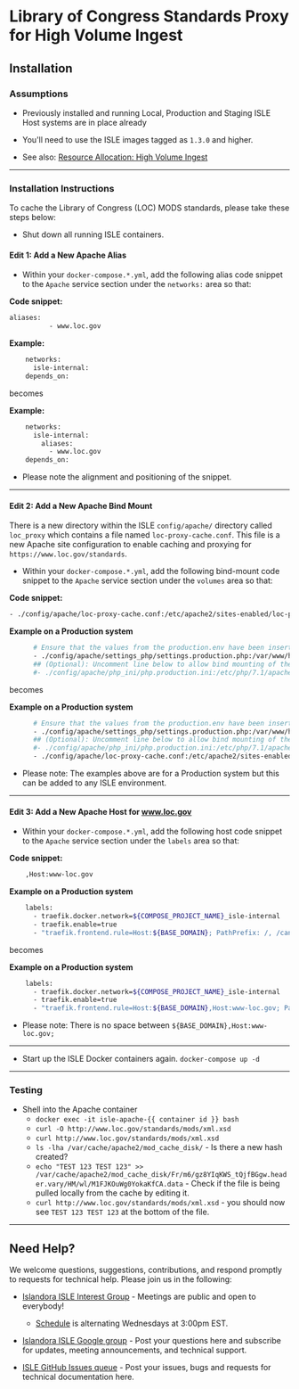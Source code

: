 # Library of Congress Standards Proxy for High Volume Ingest

## Installation

### Assumptions

* Previously installed and running Local, Production and Staging ISLE Host systems are in place already

* You'll need to use the ISLE images tagged as `1.3.0` and higher.

* See also: [Resource Allocation: High Volume Ingest](/specifications/resource-matrix/#high-volume-ingest)

---

### Installation Instructions

To cache the Library of Congress (LOC) MODS standards, please take these steps below:

* Shut down all running ISLE containers.

#### Edit 1: Add a New Apache Alias

* Within your `docker-compose.*.yml`, add the following alias code snippet to the `Apache` service section under the `networks:` area so that:

**Code snippet:**

```bash
aliases:
          - www.loc.gov
```          

**Example:**

```bash
    networks:
      isle-internal:
    depends_on:
```

becomes

**Example:**
```bash
    networks:
      isle-internal:
        aliases:
          - www.loc.gov
    depends_on:
```

* Please note the alignment and positioning of the snippet.

---

#### Edit 2: Add a New Apache Bind Mount

There is a new directory within the ISLE `config/apache/` directory called `loc_proxy` which contains a file named `loc-proxy-cache.conf`. This file is a new Apache site configuration to enable caching and proxying for `https://www.loc.gov/standards`.

* Within your `docker-compose.*.yml`, add the following bind-mount code snippet to the `Apache` service section under the `volumes` area so that:

**Code snippet:**

```bash
- ./config/apache/loc-proxy-cache.conf:/etc/apache2/sites-enabled/loc-proxy-cache.conf
```          

**Example on a Production system**

```bash
      # Ensure that the values from the production.env have been inserted in the corresponding ISLE configuration sections of the settings.production.php
      - ./config/apache/settings_php/settings.production.php:/var/www/html/sites/default/settings.php
      ## (Optional): Uncomment line below to allow bind mounting of the php.ini file for editing of php memory, upload and max_post values.
      #- ./config/apache/php_ini/php.production.ini:/etc/php/7.1/apache2/php.ini
```

becomes

**Example on a Production system**
```bash
      # Ensure that the values from the production.env have been inserted in the corresponding ISLE configuration sections of the settings.production.php
      - ./config/apache/settings_php/settings.production.php:/var/www/html/sites/default/settings.php
      ## (Optional): Uncomment line below to allow bind mounting of the php.ini file for editing of php memory, upload and max_post values.
      #- ./config/apache/php_ini/php.production.ini:/etc/php/7.1/apache2/php.ini
      - ./config/apache/loc-proxy-cache.conf:/etc/apache2/sites-enabled/loc-proxy-cache.conf
```

* Please note: The examples above are for a Production system but this can be added to any ISLE environment.

---

#### Edit 3: Add a New Apache Host for www.loc.gov

* Within your `docker-compose.*.yml`, add the following host code snippet to the `Apache` service section under the `labels` area so that:

**Code snippet:**

```bash
    ,Host:www-loc.gov
```          

**Example on a Production system**

```bash
    labels:
      - traefik.docker.network=${COMPOSE_PROJECT_NAME}_isle-internal
      - traefik.enable=true
      - "traefik.frontend.rule=Host:${BASE_DOMAIN}; PathPrefix: /, /cantaloupe"
```

becomes

**Example on a Production system**
```bash
    labels:
      - traefik.docker.network=${COMPOSE_PROJECT_NAME}_isle-internal
      - traefik.enable=true
      - "traefik.frontend.rule=Host:${BASE_DOMAIN},Host:www-loc.gov; PathPrefix: /, /cantaloupe"
```
* Please note: There is no space between `${BASE_DOMAIN},Host:www-loc.gov;`

---

* Start up the ISLE Docker containers again. `docker-compose up -d`

---

### Testing

* Shell into the Apache container
  * `docker exec -it isle-apache-{{ container id }} bash`
  * `curl -O http://www.loc.gov/standards/mods/xml.xsd`
  * `curl http://www.loc.gov/standards/mods/xml.xsd`
  * `ls -lha /var/cache/apache2/mod_cache_disk/` - Is there a new hash created?
  * `echo "TEST 123 TEST 123" >> /var/cache/apache2/mod_cache_disk/Fr/m6/gz8YIqKWS_tQjfBGgw.header.vary/HM/wl/M1FJKOuWg0YokaKfCA.data` - Check if the file is being pulled locally from the cache by editing it.
  * `curl http://www.loc.gov/standards/mods/xml.xsd` - you should now see `TEST 123 TEST 123` at the bottom of the file.

---

## Need Help?

We welcome questions, suggestions, contributions, and respond promptly to requests for technical help. Please join us in the following:

* [Islandora ISLE Interest Group](https://github.com/islandora-interest-groups/Islandora-ISLE-Interest-Group) - Meetings are public and open to everybody!
    * [Schedule](https://github.com/islandora-interest-groups/Islandora-ISLE-Interest-Group/#how-to-join) is alternating Wednesdays at 3:00pm EST.

* [Islandora ISLE Google group](https://groups.google.com/forum/#!forum/islandora-isle) - Post your questions here and subscribe for updates, meeting announcements, and technical support.

* [ISLE GitHub Issues queue](https://github.com/Islandora-Collaboration-Group/ISLE/issues) - Post your issues, bugs and requests for technical documentation here.
